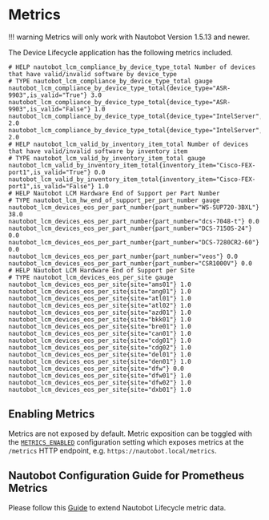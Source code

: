 # Metrics

!!! warning
    Metrics will only work with Nautobot Version 1.5.13 and newer.

The Device Lifecycle application has the following metrics included.

```
# HELP nautobot_lcm_compliance_by_device_type_total Number of devices that have valid/invalid software by device_type
# TYPE nautobot_lcm_compliance_by_device_type_total gauge
nautobot_lcm_compliance_by_device_type_total{device_type="ASR-9903",is_valid="True"} 3.0
nautobot_lcm_compliance_by_device_type_total{device_type="ASR-9903",is_valid="False"} 1.0
nautobot_lcm_compliance_by_device_type_total{device_type="IntelServer",is_valid="True"} 2.0
nautobot_lcm_compliance_by_device_type_total{device_type="IntelServer",is_valid="False"} 2.0
# HELP nautobot_lcm_valid_by_inventory_item_total Number of devices that have valid/invalid software by inventory item
# TYPE nautobot_lcm_valid_by_inventory_item_total gauge
nautobot_lcm_valid_by_inventory_item_total{inventory_item="Cisco-FEX-port1",is_valid="True"} 0.0
nautobot_lcm_valid_by_inventory_item_total{inventory_item="Cisco-FEX-port1",is_valid="False"} 1.0
# HELP Nautobot LCM Hardware End of Support per Part Number
# TYPE nautobot_lcm_hw_end_of_support_per_part_number gauge
nautobot_lcm_devices_eos_per_part_number{part_number="WS-SUP720-3BXL"} 38.0
nautobot_lcm_devices_eos_per_part_number{part_number="dcs-7048-t"} 0.0
nautobot_lcm_devices_eos_per_part_number{part_number="DCS-7150S-24"} 0.0
nautobot_lcm_devices_eos_per_part_number{part_number="DCS-7280CR2-60"} 0.0
nautobot_lcm_devices_eos_per_part_number{part_number="veos"} 0.0
nautobot_lcm_devices_eos_per_part_number{part_number="CSR1000V"} 0.0
# HELP Nautobot LCM Hardware End of Support per Site
# TYPE nautobot_lcm_devices_eos_per_site gauge
nautobot_lcm_devices_eos_per_site{site="ams01"} 1.0
nautobot_lcm_devices_eos_per_site{site="ang01"} 1.0
nautobot_lcm_devices_eos_per_site{site="atl01"} 1.0
nautobot_lcm_devices_eos_per_site{site="atl02"} 1.0
nautobot_lcm_devices_eos_per_site{site="azd01"} 1.0
nautobot_lcm_devices_eos_per_site{site="bkk01"} 1.0
nautobot_lcm_devices_eos_per_site{site="bre01"} 1.0
nautobot_lcm_devices_eos_per_site{site="can01"} 1.0
nautobot_lcm_devices_eos_per_site{site="cdg01"} 1.0
nautobot_lcm_devices_eos_per_site{site="cdg02"} 1.0
nautobot_lcm_devices_eos_per_site{site="del01"} 1.0
nautobot_lcm_devices_eos_per_site{site="den01"} 1.0
nautobot_lcm_devices_eos_per_site{site="dfw"} 0.0
nautobot_lcm_devices_eos_per_site{site="dfw01"} 1.0
nautobot_lcm_devices_eos_per_site{site="dfw02"} 1.0
nautobot_lcm_devices_eos_per_site{site="dxb01"} 1.0
```

## Enabling Metrics
Metrics are not exposed by default. Metric exposition can be toggled with the [`METRICS_ENABLED`](https://docs.nautobot.com/projects/core/en/stable/configuration/optional-settings/?h=metrics#metrics_enabled) configuration setting which exposes metrics at the `/metrics` HTTP endpoint, e.g. `https://nautobot.local/metrics`.

## Nautobot Configuration Guide for Prometheus Metrics
Please follow this [Guide](https://docs.nautobot.com/projects/core/en/stable/additional-features/prometheus-metrics/?h=metrics) to extend Nautobot Lifecycle metric data.
